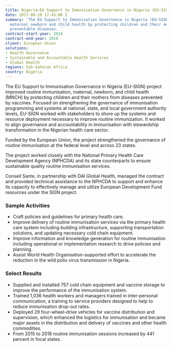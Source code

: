 ```yaml
---
title: Nigeria—EU Support to Immunisation Governance in Nigeria (EU-SIGN)
date: 2017-08-28 17:43:00 Z
summary: 'The EU Support to Immunisation Governance in Nigeria (EU-SIGN) project improved
  maternal newborn and child health by protecting children and their mothers from
  preventable diseases. '
contract-start-year: 2014
contract-end-year: 2019
client: European Union
solutions:
- Health Governance
- Sustainable and Accountable Health Services
- Global Health
regions: Sub-Saharan Africa
country: Nigeria
---
```


The EU Support to Immunisation Governance in Nigeria (EU-SIGN) project improved routine immunisation, maternal, newborn, and child health (MNCH) by protecting children and their mothers from diseases prevented by vaccines. Focused on strengthening the governance of immunisation programming and systems at national, state, and local government authority levels, EU-SIGN worked with stakeholders to shore up the systems and resource deployment necessary to improve routine immunization. It worked to align governance and accountability in immunisation with stewardship transformation in the Nigerian health care sector.

Funded by the European Union, the project strengthened the governance of routine immunisation at the federal level and across 23 states.

The project worked closely with the National Primary Health Care Development Agency (NPHCDA) and its state counterparts to ensure sustainable quality routine immunisation services.

Conseil Sante, in partnership with DAI Global Health, managed the contract and provided technical assistance to the NPHCDA to support and enhance its capacity to effectively manage and utilize European Development Fund resources under the SIGN project.

### Sample Activities

* Craft policies and guidelines for primary health care.
* Improve delivery of routine immunisation services via the primary health care system including building infrastructure, supporting transportation solutions, and updating necessary cold chain equipment.
* Improve information and knowledge generation for routine immunisation including operational or implementation research to drive policies and planning.
* Assist World Health Organisation-supported effort to accelerate the reduction in the wild polio virus transmission in Nigeria.

### Select Results

* Supplied and installed 757 cold chain equipment and vaccine storage to improve the performance of the immunisation system.
* Trained 1,036 health workers and managers trained in inter-personal communication, a training to service providers designed to help to reduce immunisation drop-out rates.
* Deployed 29 four-wheel-drive vehicles for vaccine distribution and supervision, which enhanced the logistics for immunisation and became major assets in the distribution and delivery of vaccines and other health commodities.
* From 2015 to 2018 routine immunisation sessions increased by 441 percent in focal states.
